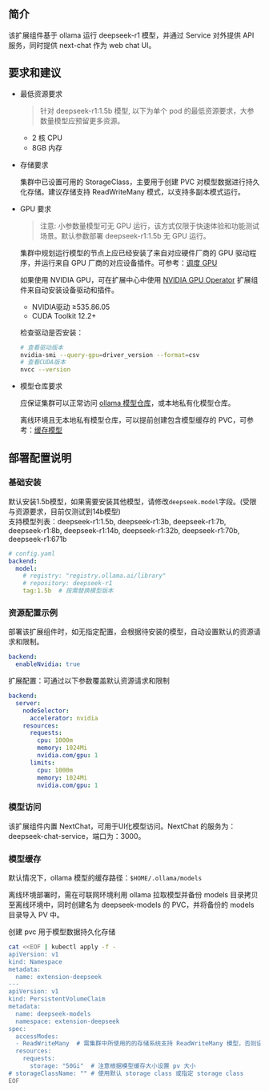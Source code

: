 ## 简介

该扩展组件基于 ollama 运行 deepseek-r1 模型，并通过 Service 对外提供 API 服务，同时提供 next-chat 作为 web chat UI。

## 要求和建议
* 最低资源要求 
  
  > 针对 deepseek-r1:1.5b 模型, 以下为单个 pod 的最低资源要求，大参数量模型应预留更多资源。
  
  - 2 核 CPU
  - 8GB 内存
 
* 存储要求
  
  集群中已设置可用的 StorageClass，主要用于创建 PVC 对模型数据进行持久化存储。建议存储支持 ReadWriteMany 模式，以支持多副本模式运行。

* GPU 要求
  > 注意: 小参数量模型可无 GPU 运行，该方式仅限于快速体验和功能测试场景。默认参数部署 deepseek-r1:1.5b 无 GPU 运行。

  集群中规划运行模型的节点上应已经安装了来自对应硬件厂商的 GPU 驱动程序，并运行来自 GPU 厂商的对应设备插件。可参考：[调度 GPU](https://kubernetes.io/zh-cn/docs/tasks/manage-gpus/scheduling-gpus/)

  如果使用 NVIDIA GPU，可在扩展中心中使用 [NVIDIA GPU Operator](https://github.com/kubesphere-extensions/ks-extensions/tree/main/nvidia-gpu-operator) 扩展组件来自动安装设备驱动和插件。

  - NVIDIA驱动 ≥535.86.05
  - CUDA Toolkit 12.2+
  
  检查驱动是否安装：
  ```bash
  # 查看驱动版本
  nvidia-smi --query-gpu=driver_version --format=csv
  # 查看CUDA版本
  nvcc --version
  ```

* 模型仓库要求
  
  应保证集群可以正常访问 [ollama 模型仓库](https://ollama.com/library)，或本地私有化模型仓库。

  离线环境且无本地私有模型仓库，可以提前创建包含模型缓存的 PVC，可参考：[缓存模型](#模型缓存)

## 部署配置说明

### 基础安装
默认安装1.5b模型，如果需要安装其他模型，请修改`deepseek.model`字段。(受限与资源要求，目前仅测试到14b模型)    
支持模型列表：deepseek-r1:1.5b, deepseek-r1:3b, deepseek-r1:7b, deepseek-r1:8b, deepseek-r1:14b, deepseek-r1:32b, deepseek-r1:70b, deepseek-r1:671b
```yaml
# config.yaml
backend:
  model:
    # registry: "registry.ollama.ai/library"
    # repository: deepseek-r1
    tag:1.5b  # 按需替换模型版本
```

### 资源配置示例
部署该扩展组件时，如无指定配置，会根据待安装的模型，自动设置默认的资源请求和限制。
```yaml
backend:
  enableNvidia: true
```
扩展配置：可通过以下参数覆盖默认资源请求和限制
```yaml
backend:
  server:
    nodeSelector:
      accelerator: nvidia
    resources:
      requests:
        cpu: 1000m 
        memory: 1024Mi 
        nvidia.com/gpu: 1
      limits:
        cpu: 1000m 
        memory: 1024Mi 
        nvidia.com/gpu: 1
```

### 模型访问
该扩展组件内置 NextChat，可用于UI化模型访问。NextChat 的服务为：deepseek-chat-service，端口为：3000。

### 模型缓存
默认情况下，ollama 模型的缓存路径：`$HOME/.ollama/models`

离线环境部署时，需在可联网环境利用 ollama 拉取模型并备份 models 目录拷贝至离线环境中，同时创建名为 deepseek-models 的 PVC，并将备份的 models 目录导入 PV 中。

创建 pvc 用于模型数据持久化存储
```bash
cat <<EOF | kubectl apply -f -
apiVersion: v1
kind: Namespace
metadata:
  name: extension-deepseek
---
apiVersion: v1
kind: PersistentVolumeClaim
metadata:
  name: deepseek-models
  namespace: extension-deepseek
spec:
  accessModes:
  - ReadWriteMany  # 需集群中所使用的的存储系统支持 ReadWriteMany 模型，否则设置为 ReadWriteOnce
  resources:
    requests:
      storage: "50Gi"  # 注意根据模型缓存大小设置 pv 大小
# storageClassName: "" # 使用默认 storage class 或指定 storage class
EOF
```